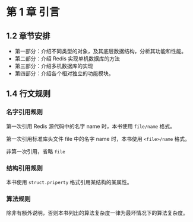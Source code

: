 # 第 1 章 引言

## 1.2 章节安排

+ 第一部分：介绍不同类型的对象，及其底层数据结构，分析其功能和性能。
+ 第二部分：介绍 Redis 实现单机数据库的方法
+ 第三部分：介绍多机数据库的实现
+ 第四部分：介绍各个相对独立的功能模块。



## 1.4 行文规则

### 名字引用规则

第一次引用 Redis 源代码中的名字 name 时，本书使用 `file/name` 格式。

第一次引用标准库头文件 file 中的名字 name 时，本书使用 `<file>/name` 格式。

非第一次引用，省略 `file`



### 结构引用规则

本书使用 `struct.priperty` 格式引用某结构的某属性。



### 算法规则

除非有额外说明，否则本书列出的算法复杂度一律为最坏情况下的算法复杂度。

